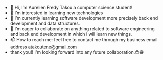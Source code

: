 - 👋 Hi, I’m Aurelien Fredy Takou a computer science  student!
- 👀 I’m interested in learning new technologies
- 🌱 I’m currently learning software development more precisely back end development and data structures.
- 💞️ I’m eager to collaborate on anything related to software engineering and back end development in which i will learn new things.
- 📫 How to reach me: feel free to contact me through my business email address atakoutene@gmail.com
- thank you!! I'm looking forward into any future collaboration.😉😁

<!---
atakoutene/atakoutene is a ✨ special ✨ repository because its `README.md` (this file) appears on your GitHub profile.
You can click the Preview link to take a look at your changes.
--->

